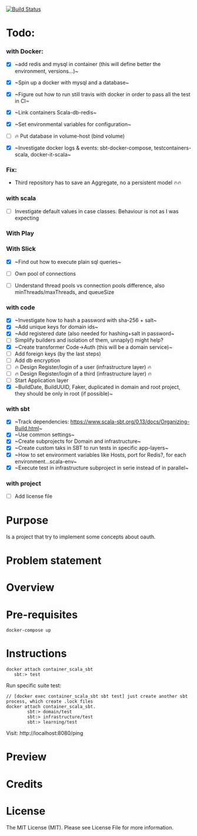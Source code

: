 
[![Build Status](https://travis-ci.org/tatitati/oauth_play.svg?branch=master)](https://travis-ci.org/tatitati/oauth_play)


# Todo:

### with Docker:
- [x] ~add redis and mysql in container (this will define better the environment, versions...)~
- [x] ~Spin up a docker with mysql and a database~
- [x] ~Figure out how to run still travis with docker in order to pass all the test in CI~
- [x] ~Link containers Scala-db-redis~
- [x] ~Set environmental variables for configuration~ 
- [ ] :fire: Put database in volume-host (bind volume)
- [x] ~Investigate docker logs & events: sbt-docker-compose, testcontainers-scala, docker-it-scala~
 

### Fix:
- Third repository has to save an Aggregate, no a persistent model :fire::fire:

### with scala
- [ ] Investigate default values in case classes. Behaviour is not as I was expecting

### With Play


### With Slick
- [x] ~Find out how to execute plain sql queries~
- [ ] Own pool of connections
- [ ] Understand thread pools vs connection pools difference, also minThreads/maxThreads, and queueSize


### with code
- [x] ~Investigate how to hash a password with sha-256 + salt~
- [x] ~Add unique keys for domain ids~
- [x] ~Add registered date (also needed for hashing+salt in password~
- [ ] Simplify builders and isolation of them, unnaply() might help?
- [x] ~Create transformer Code->Auth (this will be a domain service)~
- [ ] Add foreign keys (by the last steps)
- [ ] Add db encryption
- [ ] :fire: Design Register/login of a user (infrastructure layer) :fire:
- [ ] :fire: Design Register/login of a third (infrastructure layer) :fire:
- [ ] Start Application layer
- [x] ~BuildDate, BuildUUID, Faker, duplicated in domain and root project, they should be only in root (if possible)~

### with sbt
- [x] ~Track dependencies: https://www.scala-sbt.org/0.13/docs/Organizing-Build.html~
- [x] ~Use common settings~
- [x] ~Create subprojects for Domain and infrastructure~
- [x] ~Create custom taks in SBT to run tests in specific app-layers~
- [x] ~How to set environment variables like Hosts, port for Redis?, for each environment...scala-env~
- [x] ~Execute test in infrastructure subproject in serie instead of in parallel~

### with project
- [ ] Add license file




# Purpose

Is a project that try to implement some concepts about oauth.

# Problem statement


# Overview


# Pre-requisites

```
docker-compose up
```

# Instructions

```
docker attach container_scala_sbt
   sbt:> test
```

Run specific suite test:




```
// [docker exec container_scala_sbt sbt test] just create another sbt process, which create .lock files
docker attach container_scala_sbt.  
        sbt:> domain/test
        sbt:> infrastructure/test
        sbt:> learning/test
```
Visit: http://localhost:8080/ping

# Preview


# Credits

# License

The MIT License (MIT). Please see License File for more information.
 



